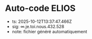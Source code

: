# Auto-code ELIOS
- ts: 2025-10-12T13:37:47.466Z
- sig: ∞.je.toi.nous.432.528
- note: fichier généré automatiquement